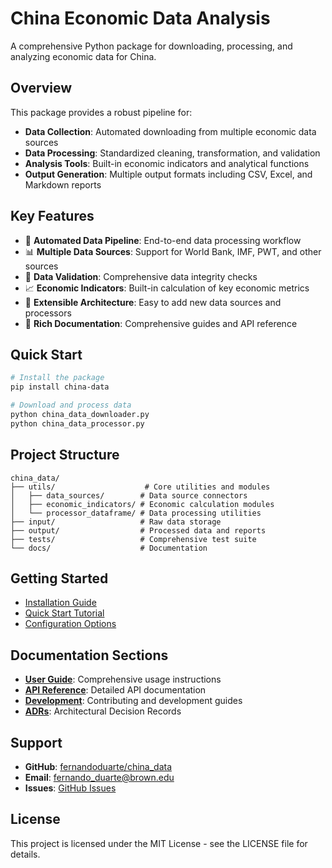 # China Economic Data Analysis

A comprehensive Python package for downloading, processing, and analyzing economic data for China.

## Overview

This package provides a robust pipeline for:

- **Data Collection**: Automated downloading from multiple economic data sources
- **Data Processing**: Standardized cleaning, transformation, and validation
- **Analysis Tools**: Built-in economic indicators and analytical functions
- **Output Generation**: Multiple output formats including CSV, Excel, and Markdown reports

## Key Features

- 🔄 **Automated Data Pipeline**: End-to-end data processing workflow
- 📊 **Multiple Data Sources**: Support for World Bank, IMF, PWT, and other sources
- 🧹 **Data Validation**: Comprehensive data integrity checks
- 📈 **Economic Indicators**: Built-in calculation of key economic metrics
- 🔧 **Extensible Architecture**: Easy to add new data sources and processors
- 📝 **Rich Documentation**: Comprehensive guides and API reference

## Quick Start

```bash
# Install the package
pip install china-data

# Download and process data
python china_data_downloader.py
python china_data_processor.py
```

## Project Structure

```
china_data/
├── utils/                    # Core utilities and modules
│   ├── data_sources/        # Data source connectors
│   ├── economic_indicators/ # Economic calculation modules
│   └── processor_dataframe/ # Data processing utilities
├── input/                   # Raw data storage
├── output/                  # Processed data and reports
├── tests/                   # Comprehensive test suite
└── docs/                    # Documentation
```

## Getting Started

- [Installation Guide](getting-started/installation.md)
- [Quick Start Tutorial](getting-started/quickstart.md)
- [Configuration Options](getting-started/configuration.md)

## Documentation Sections

- **[User Guide](user-guide/data-sources.md)**: Comprehensive usage instructions
- **[API Reference](api/core.md)**: Detailed API documentation
- **[Development](development/contributing.md)**: Contributing and development guides
- **[ADRs](adrs/index.md)**: Architectural Decision Records

## Support

- **GitHub**: [fernandoduarte/china_data](https://github.com/fernandoduarte/china_data)
- **Email**: <fernando_duarte@brown.edu>
- **Issues**: [GitHub Issues](https://github.com/fernandoduarte/china_data/issues)

## License

This project is licensed under the MIT License - see the LICENSE file for details.
